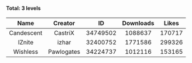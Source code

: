 #### Total: 3 levels

| Name | Creator | ID | Downloads | Likes |
|:---:|:---:|:---:|:---:|:---:|
| Candescent | CastriX | 34749502 | 1088637 | 170717
| IZnite | izhar | 32400752 | 1771586 | 299326
| Wishless | Pawlogates | 34224737 | 1012116 | 153165
